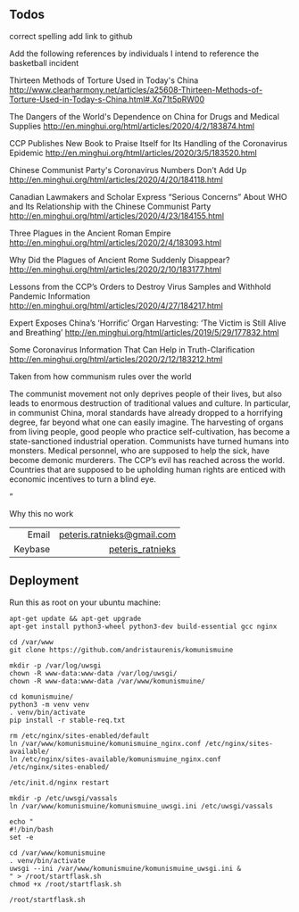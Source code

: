 ## Todos
correct spelling
add link to github

Add the following references
by individuals I intend to reference the basketball incident

Thirteen Methods of Torture Used in Today's China
http://www.clearharmony.net/articles/a25608-Thirteen-Methods-of-Torture-Used-in-Today-s-China.html#.Xq71t5pRW00

 The Dangers of the World's Dependence on China for Drugs and Medical Supplies 
http://en.minghui.org/html/articles/2020/4/2/183874.html

 CCP Publishes New Book to Praise Itself for Its Handling of the Coronavirus Epidemic 
http://en.minghui.org/html/articles/2020/3/5/183520.html

 Chinese Communist Party's Coronavirus Numbers Don't Add Up 
http://en.minghui.org/html/articles/2020/4/20/184118.html

 Canadian Lawmakers and Scholar Express “Serious Concerns” About WHO and Its Relationship with the Chinese Communist Party
 http://en.minghui.org/html/articles/2020/4/23/184155.html

 Three Plagues in the Ancient Roman Empire
 http://en.minghui.org/html/articles/2020/2/4/183093.html

 Why Did the Plagues of Ancient Rome Suddenly Disappear? 
http://en.minghui.org/html/articles/2020/2/10/183177.html

 Lessons from the CCP’s Orders to Destroy Virus Samples and Withhold Pandemic Information
 http://en.minghui.org/html/articles/2020/4/27/184217.html

 Expert Exposes China’s ‘Horrific’ Organ Harvesting: ‘The Victim is Still Alive and Breathing’ 
 http://en.minghui.org/html/articles/2019/5/29/177832.html

  Some Coronavirus Information That Can Help in Truth-Clarification
  http://en.minghui.org/html/articles/2020/2/12/183212.html

Taken from how communism rules over the world

The communist movement not only deprives people of their lives, but also leads to enormous destruction of traditional values and culture. In particular, in communist China, moral standards have already dropped to a horrifying degree, far beyond what one can easily imagine. The harvesting of organs from living people, good people who practice self-cultivation, has become a state-sanctioned industrial operation. Communists have turned humans into monsters. Medical personnel, who are supposed to help the sick, have become demonic murderers. The CCP’s evil has reached across the world. Countries that are supposed to be upholding human rights are enticed with economic incentives to turn a blind eye.


“

Why this no work
            <table style="text-align:right">
                <tr>
                    <td>Email</td>
                    <td><a href="mailto:peteris.ratnieks@gmail.com">peteris.ratnieks@gmail.com</a></td>
                </tr>
                <tr>
                    <td>Keybase</td>
                    <td><a href="https://keybase.io/peteris_ratnieks">peteris_ratnieks</a></td>
                </tr>
            </table>

## Deployment

Run this as root on your ubuntu machine:
```
apt-get update && apt-get upgrade
apt-get install python3-wheel python3-dev build-essential gcc nginx

cd /var/www
git clone https://github.com/andristaurenis/komunismuine

mkdir -p /var/log/uwsgi
chown -R www-data:www-data /var/log/uwsgi/
chown -R www-data:www-data /var/www/komunismuine/

cd komunismuine/
python3 -m venv venv
. venv/bin/activate
pip install -r stable-req.txt

rm /etc/nginx/sites-enabled/default
ln /var/www/komunismuine/komunismuine_nginx.conf /etc/nginx/sites-available/
ln /etc/nginx/sites-available/komunismuine_nginx.conf /etc/nginx/sites-enabled/

/etc/init.d/nginx restart

mkdir -p /etc/uwsgi/vassals
ln /var/www/komunismuine/komunismuine_uwsgi.ini /etc/uwsgi/vassals

echo "
#!/bin/bash
set -e

cd /var/www/komunismuine
. venv/bin/activate
uwsgi --ini /var/www/komunismuine/komunismuine_uwsgi.ini &
" > /root/startflask.sh
chmod +x /root/startflask.sh

/root/startflask.sh
```
